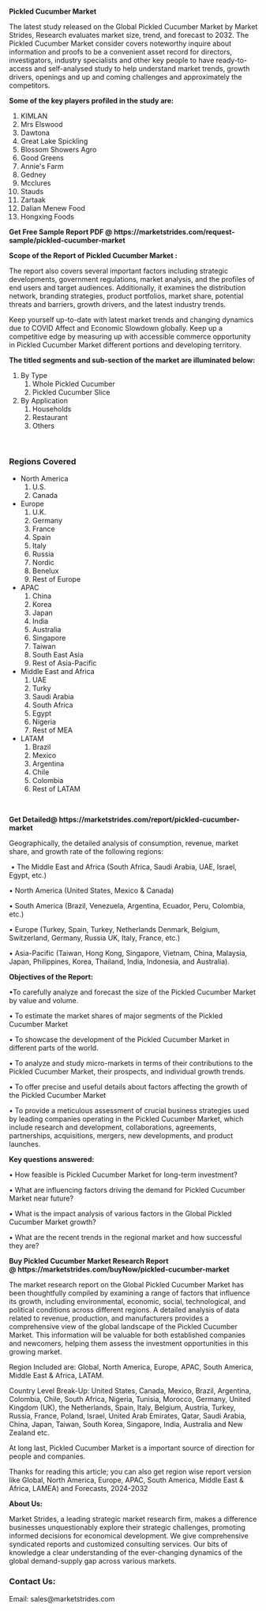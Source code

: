 <p><strong>Pickled Cucumber Market</strong></p>
<p>The latest study released on the Global Pickled Cucumber Market by Market Strides, Research evaluates market size, trend, and forecast to 2032. The Pickled Cucumber Market consider covers noteworthy inquire about information and proofs to be a convenient asset record for directors, investigators, industry specialists and other key people to have ready-to-access and self-analysed study to help understand market trends, growth drivers, openings and up and coming challenges and approximately the competitors.</p>
<p><strong> Some of the key players profiled in the study are: </strong></p>
<ol>
<li>KIMLAN</li>
<li>Mrs Elswood</li>
<li>Dawtona</li>
<li>Great Lake Spickling</li>
<li>Blossom Showers Agro</li>
<li>Good Greens</li>
<li>Annie's Farm</li>
<li>Gedney</li>
<li>Mcclures</li>
<li>Stauds</li>
<li>Zartaak</li>
<li>Dalian Menew Food</li>
<li>Hongxing Foods</li>
</ol>
<p><strong>Get Free Sample Report PDF @ <a>https://marketstrides.com/request-sample/pickled-cucumber-market</a></strong></p>
<p><strong> Scope of the Report of Pickled Cucumber Market : </strong></p>
<p>The report also covers several important factors including strategic developments, government regulations, market analysis, and the profiles of end users and target audiences. Additionally, it examines the distribution network, branding strategies, product portfolios, market share, potential threats and barriers, growth drivers, and the latest industry trends.</p>
<p>Keep yourself up-to-date with latest market trends and changing dynamics due to COVID Affect and Economic Slowdown globally. Keep up a competitive edge by measuring up with accessible commerce opportunity in Pickled Cucumber Market different portions and developing territory.</p>
<p><strong> The titled segments and sub-section of the market are illuminated below: </strong></p>
<ol>
<li>By Type
<ol>
<li>Whole Pickled Cucumber</li>
<li>Pickled Cucumber Slice</li>
</ol>
</li>
<li>By Application
<ol>
<li>Households</li>
<li>Restaurant</li>
<li>Others</li>
</ol>
</li>
</ol>
<p>&nbsp;</p>
<h3>Regions Covered</h3>
<ul>
<li class="">North America
<ol>
<li>U.S.</li>
<li>Canada</li>
</ol>
</li>
<li class="">Europe
<ol>
<li>U.K.</li>
<li>Germany</li>
<li>France</li>
<li>Spain</li>
<li>Italy</li>
<li>Russia</li>
<li>Nordic</li>
<li>Benelux</li>
<li>Rest of Europe</li>
</ol>
</li>
<li class="">APAC
<ol>
<li>China</li>
<li>Korea</li>
<li>Japan</li>
<li>India</li>
<li>Australia</li>
<li>Singapore</li>
<li>Taiwan</li>
<li>South East Asia</li>
<li>Rest of Asia-Pacific</li>
</ol>
</li>
<li class="">Middle East and Africa
<ol>
<li>UAE</li>
<li>Turky</li>
<li>Saudi Arabia</li>
<li>South Africa</li>
<li>Egypt</li>
<li>Nigeria</li>
<li>Rest of MEA</li>
</ol>
</li>
<li class="">LATAM
<ol>
<li>Brazil</li>
<li>Mexico</li>
<li>Argentina</li>
<li>Chile</li>
<li>Colombia</li>
<li>Rest of LATAM</li>
</ol>
</li>
</ul>
<p>&nbsp;</p>
<p><strong>Get Detailed@ <a>https://marketstrides.com/report/pickled-cucumber-market</a></strong></p>
<p>Geographically, the detailed analysis of consumption, revenue, market share, and growth rate of the following regions:</p>
<p>&nbsp;&bull; The Middle East and Africa (South Africa, Saudi Arabia, UAE, Israel, Egypt, etc.)</p>
<p>&bull; North America (United States, Mexico &amp; Canada)</p>
<p>&bull; South America (Brazil, Venezuela, Argentina, Ecuador, Peru, Colombia, etc.)</p>
<p>&bull; Europe (Turkey, Spain, Turkey, Netherlands Denmark, Belgium, Switzerland, Germany, Russia UK, Italy, France, etc.)</p>
<p>&bull; Asia-Pacific (Taiwan, Hong Kong, Singapore, Vietnam, China, Malaysia, Japan, Philippines, Korea, Thailand, India, Indonesia, and Australia).</p>
<p><strong>Objectives of the Report: </strong></p>
<p>&bull;To carefully analyze and forecast the size of the Pickled Cucumber Market by value and volume.</p>
<p>&bull; To estimate the market shares of major segments of the Pickled Cucumber Market</p>
<p>&bull; To showcase the development of the Pickled Cucumber Market in different parts of the world.</p>
<p>&bull; To analyze and study micro-markets in terms of their contributions to the Pickled Cucumber Market, their prospects, and individual growth trends.</p>
<p>&bull; To offer precise and useful details about factors affecting the growth of the Pickled Cucumber Market</p>
<p>&bull; To provide a meticulous assessment of crucial business strategies used by leading companies operating in the Pickled Cucumber Market, which include research and development, collaborations, agreements, partnerships, acquisitions, mergers, new developments, and product launches.</p>
<p><strong>Key questions answered: </strong></p>
<p>&bull; How feasible is Pickled Cucumber Market for long-term investment?</p>
<p>&bull; What are influencing factors driving the demand for Pickled Cucumber Market near future?</p>
<p>&bull; What is the impact analysis of various factors in the Global Pickled Cucumber Market growth?</p>
<p>&bull; What are the recent trends in the regional market and how successful they are?</p>
<p><strong>Buy Pickled Cucumber Market Research Report @&nbsp;<a>https://marketstrides.com/buyNow/pickled-cucumber-market</a></strong></p>
<p>The market research report on the Global Pickled Cucumber Market has been thoughtfully compiled by examining a range of factors that influence its growth, including environmental, economic, social, technological, and political conditions across different regions. A detailed analysis of data related to revenue, production, and manufacturers provides a comprehensive view of the global landscape of the Pickled Cucumber Market. This information will be valuable for both established companies and newcomers, helping them assess the investment opportunities in this growing market.</p>
<p>Region Included are: Global, North America, Europe, APAC, South America, Middle East &amp; Africa, LATAM.</p>
<p>Country Level Break-Up: United States, Canada, Mexico, Brazil, Argentina, Colombia, Chile, South Africa, Nigeria, Tunisia, Morocco, Germany, United Kingdom (UK), the Netherlands, Spain, Italy, Belgium, Austria, Turkey, Russia, France, Poland, Israel, United Arab Emirates, Qatar, Saudi Arabia, China, Japan, Taiwan, South Korea, Singapore, India, Australia and New Zealand etc.</p>
<p>At long last, Pickled Cucumber Market is a important source of direction for people and companies.</p>
<p>Thanks for reading this article; you can also get region wise report version like Global, North America, Europe, APAC, South America, Middle East &amp; Africa, LAMEA) and Forecasts, 2024-2032</p>
<p><strong>About Us: </strong></p>
<p>Market Strides, a leading strategic market research firm, makes a difference businesses unquestionably explore their strategic challenges, promoting informed decisions for economical development. We give comprehensive syndicated reports and customized consulting services. Our bits of knowledge a clear understanding of the ever-changing dynamics of the global demand-supply gap across various markets.</p>
<h3>Contact Us:</h3>
<p>Email: <a>sales@marketstrides.com</a></p>
